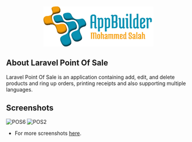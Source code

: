 <p align="center"><img src="logo-repo.png" width="300"></p>

## About Laravel Point Of Sale

Laravel Point Of Sale is an application containing add, edit, and delete products and ring up orders, printing receipts and also supporting multiple languages.

## Screenshots

![POS6](https://user-images.githubusercontent.com/109177230/200832578-3d1eb1cd-819e-4211-aaef-af64d351ec1c.png)
![POS2](https://user-images.githubusercontent.com/109177230/200832847-dd66478c-2b85-4c29-8ee3-dbdc0cace9ca.png)

- For more screenshots [here](screenshots/SCREENSHOTS.md).


